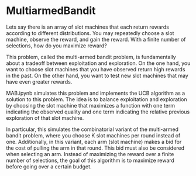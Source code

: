 # MultiarmedBandit
Lets say there is an array of slot machines that each return rewards according to different distributions. You may repeatedly choose a slot machine, observe the reward, and gain the reward. With a finite number of selections, how do you maximize reward?

This problem, called the multi-armed bandit problem, is fundamentally about a tradeoff between exploitation and exploration. On the one hand, you want to choose slot machines that you have observed return high rewards in the past. On the other hand, you want to test new slot machines that may have even greater rewards.

MAB.ipynb simulates this problem and implements the UCB algorithm as a solution to this problem. The idea is to balance exploitation and exploration by choosing the slot machine that maximizes a function with one term indicating the observed quality and one term indicating the relative previous exploration of that slot machine.

In particular, this simulates the combinatorial variant of the multi-armed bandit problem, where you choose K slot machines per round instead of one. Additionally, in this variant, each arm (slot machine) makes a bid for the cost of pulling the arm in that round. This bid must also be considered when selecting an arm. Instead of maximizing the reward over a finite number of selections, the goal of this algorithm is to maximize reward before going over a certain budget.
